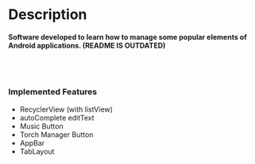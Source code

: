<h1>Description</h1>

#### Software developed to learn how to manage some popular elements of Android applications. (README IS OUTDATED)

<br><br>


### Implemented Features<br>
+ RecyclerView (with listView)
+ autoComplete editText
+ Music Button
+ Torch Manager Button
+ AppBar
+ TabLayout
